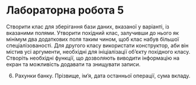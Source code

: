 # Лабораторна робота 5

Створити клас для зберігання бази даних, вказаної у варіанті, із
вказаними полями. Утворити похідний клас, залучивши до нього як мінімум
два додаткових поля таким чином, щоб клас набув більшої спеціалізованості.
Для другого класу використати конструктор, аби він містив усі аргументи,
необхідні для ініціалізації об’єкту похідного класу. Створіть необхідні функції,
що дозволяють виводити інформацію на екран та можливість додавати та
знищувати записи.

6. Pахунки банку. Прізвище, ім’я, дата останньої операції, сума
вкладу.
